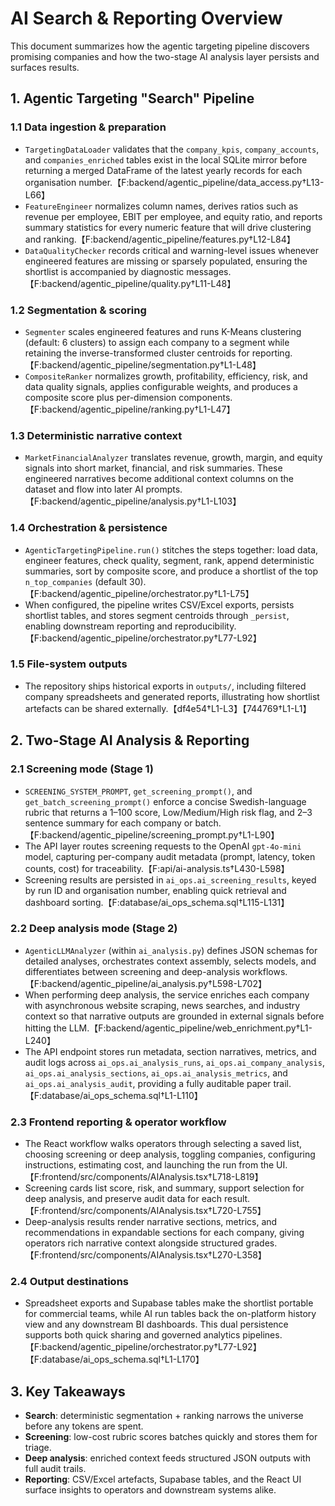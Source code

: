 # AI Search & Reporting Overview

This document summarizes how the agentic targeting pipeline discovers promising companies and how the two-stage AI analysis layer persists and surfaces results.

## 1. Agentic Targeting "Search" Pipeline

### 1.1 Data ingestion & preparation
- `TargetingDataLoader` validates that the `company_kpis`, `company_accounts`, and `companies_enriched` tables exist in the local SQLite mirror before returning a merged DataFrame of the latest yearly records for each organisation number.【F:backend/agentic_pipeline/data_access.py†L13-L66】
- `FeatureEngineer` normalizes column names, derives ratios such as revenue per employee, EBIT per employee, and equity ratio, and reports summary statistics for every numeric feature that will drive clustering and ranking.【F:backend/agentic_pipeline/features.py†L12-L84】
- `DataQualityChecker` records critical and warning-level issues whenever engineered features are missing or sparsely populated, ensuring the shortlist is accompanied by diagnostic messages.【F:backend/agentic_pipeline/quality.py†L11-L48】

### 1.2 Segmentation & scoring
- `Segmenter` scales engineered features and runs K-Means clustering (default: 6 clusters) to assign each company to a segment while retaining the inverse-transformed cluster centroids for reporting.【F:backend/agentic_pipeline/segmentation.py†L1-L48】
- `CompositeRanker` normalizes growth, profitability, efficiency, risk, and data quality signals, applies configurable weights, and produces a composite score plus per-dimension components.【F:backend/agentic_pipeline/ranking.py†L1-L47】

### 1.3 Deterministic narrative context
- `MarketFinancialAnalyzer` translates revenue, growth, margin, and equity signals into short market, financial, and risk summaries. These engineered narratives become additional context columns on the dataset and flow into later AI prompts.【F:backend/agentic_pipeline/analysis.py†L1-L103】

### 1.4 Orchestration & persistence
- `AgenticTargetingPipeline.run()` stitches the steps together: load data, engineer features, check quality, segment, rank, append deterministic summaries, sort by composite score, and produce a shortlist of the top `n_top_companies` (default 30).【F:backend/agentic_pipeline/orchestrator.py†L1-L75】
- When configured, the pipeline writes CSV/Excel exports, persists shortlist tables, and stores segment centroids through `_persist`, enabling downstream reporting and reproducibility.【F:backend/agentic_pipeline/orchestrator.py†L77-L92】

### 1.5 File-system outputs
- The repository ships historical exports in `outputs/`, including filtered company spreadsheets and generated reports, illustrating how shortlist artefacts can be shared externally.【df4e54†L1-L3】【744769†L1-L1】

## 2. Two-Stage AI Analysis & Reporting

### 2.1 Screening mode (Stage 1)
- `SCREENING_SYSTEM_PROMPT`, `get_screening_prompt()`, and `get_batch_screening_prompt()` enforce a concise Swedish-language rubric that returns a 1–100 score, Low/Medium/High risk flag, and 2–3 sentence summary for each company or batch.【F:backend/agentic_pipeline/screening_prompt.py†L1-L90】
- The API layer routes screening requests to the OpenAI `gpt-4o-mini` model, capturing per-company audit metadata (prompt, latency, token counts, cost) for traceability.【F:api/ai-analysis.ts†L430-L598】
- Screening results are persisted in `ai_ops.ai_screening_results`, keyed by run ID and organisation number, enabling quick retrieval and dashboard sorting.【F:database/ai_ops_schema.sql†L115-L131】

### 2.2 Deep analysis mode (Stage 2)
- `AgenticLLMAnalyzer` (within `ai_analysis.py`) defines JSON schemas for detailed analyses, orchestrates context assembly, selects models, and differentiates between screening and deep-analysis workflows.【F:backend/agentic_pipeline/ai_analysis.py†L598-L702】
- When performing deep analysis, the service enriches each company with asynchronous website scraping, news searches, and industry context so that narrative outputs are grounded in external signals before hitting the LLM.【F:backend/agentic_pipeline/web_enrichment.py†L1-L240】
- The API endpoint stores run metadata, section narratives, metrics, and audit logs across `ai_ops.ai_analysis_runs`, `ai_ops.ai_company_analysis`, `ai_ops.ai_analysis_sections`, `ai_ops.ai_analysis_metrics`, and `ai_ops.ai_analysis_audit`, providing a fully auditable paper trail.【F:database/ai_ops_schema.sql†L1-L110】

### 2.3 Frontend reporting & operator workflow
- The React workflow walks operators through selecting a saved list, choosing screening or deep analysis, toggling companies, configuring instructions, estimating cost, and launching the run from the UI.【F:frontend/src/components/AIAnalysis.tsx†L718-L819】
- Screening cards list score, risk, and summary, support selection for deep analysis, and preserve audit data for each result.【F:frontend/src/components/AIAnalysis.tsx†L720-L755】
- Deep-analysis results render narrative sections, metrics, and recommendations in expandable sections for each company, giving operators rich narrative context alongside structured grades.【F:frontend/src/components/AIAnalysis.tsx†L270-L358】

### 2.4 Output destinations
- Spreadsheet exports and Supabase tables make the shortlist portable for commercial teams, while AI run tables back the on-platform history view and any downstream BI dashboards. This dual persistence supports both quick sharing and governed analytics pipelines.【F:backend/agentic_pipeline/orchestrator.py†L77-L92】【F:database/ai_ops_schema.sql†L1-L170】

## 3. Key Takeaways
- **Search**: deterministic segmentation + ranking narrows the universe before any tokens are spent.
- **Screening**: low-cost rubric scores batches quickly and stores them for triage.
- **Deep analysis**: enriched context feeds structured JSON outputs with full audit trails.
- **Reporting**: CSV/Excel artefacts, Supabase tables, and the React UI surface insights to operators and downstream systems alike.
